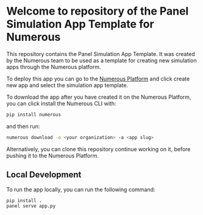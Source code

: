 # Welcome to repository of the Panel Simulation App Template for Numerous

This repository contains the Panel Simulation App Template. It was created by the Numerous team to be used as a template for creating new simulation apps through the Numerous platform.

To deploy this app you can go to the [Numerous Platform](https://numerous.com/platform) and click create new app and select the simulation app template.

To download the app after you have created it on the Numerous Platform, you can click install the Numerous CLI with:

```bash
pip install numerous
```

and then run:

```bash
numerous download -o <your organization> -a <app slug>
```

Alternatively, you can clone this repository continue working on it, before pushing it to the Numerous Platform.

## Local Development

To run the app locally, you can run the following command:

```bash
pip install .
panel serve app.py
```


